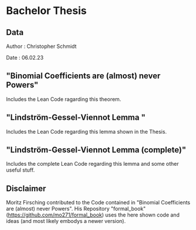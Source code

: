 # Bachelor Thesis

## Data
Author : Christopher Schmidt

Date   : 06.02.23

## "Binomial Coefficients are (almost) never Powers"
Includes the Lean Code ragarding this theorem.

## "Lindström-Gessel-Viennot Lemma "
Includes the Lean Code regarding this lemma shown in the Thesis.

## "Lindström-Gessel-Viennot Lemma (complete)"
Includes the complete Lean Code regarding this lemma and some other useful stuff.

## Disclaimer
Moritz Firsching contributed to the Code contained in "Binomial Coefficients are (almost) never Powers". His Repository "formal_book" (https://github.com/mo271/formal_book) uses the here shown code and ideas (and most likely embodys a newer version). 
